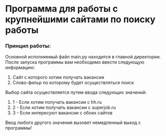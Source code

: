 <h1>Программа для работы с крупнейшими сайтами по поиску работы</h1>
<h3>Принцип работы:</h3>
    Основной исполняемый файл main.py находится в главной директории. После запуска программы вам необходимо ввести 
следующую информацию:
<ol>
    <li>Сайт с которого хотим получать вакансии</li>
    <li>Слово-фильр по которому будет осуществляться поиск</li>
</ol>
Выбор сайта осуществляется путем ввода следующих значений:
<ol>
    <li>1 - Если хотим получать вакансии с hh.ru</li>
    <li>2 - Если хотим получать вакансии с superjob.ru</li>
    <li>3 - Если интересуют вакансии с обоих сайтов</li>
</ol>
Ввод любого другого значения вызовет немедленный выход с программы!